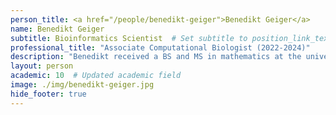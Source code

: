 ```yaml
---
person_title: <a href="/people/benedikt-geiger">Benedikt Geiger</a>
name: Benedikt Geiger
subtitle: Bioinformatics Scientist  # Set subtitle to position_link_text
professional_title: "Associate Computational Biologist (2022-2024)"
description: "Benedikt received a BS and MS in mathematics at the university of Bonn where research involved pattern formation mechanisms in bacteria models. Shifting from mathematical research to computational biology, he completed the MBI program at HMS before joining the lab. In the lab, Benedikt developed new algorithms and software for mutational signature analysis."
layout: person
academic: 10  # Updated academic field
image: ./img/benedikt-geiger.jpg
hide_footer: true
---
```

